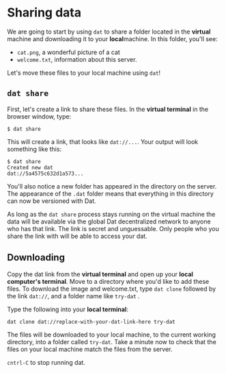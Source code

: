 # Sharing data

We are going to start by using `dat` to share a folder located in the **virtual** machine and downloading it to your **local**machine. In this folder, you'll see:

  - `cat.png`, a wonderful picture of a cat
  - `welcome.txt`, information about this server.

Let's move these files to your local machine using `dat`!

## `dat share`

First, let's create a link to share these files. In the **virtual terminal** in the browser window, type:

```
$ dat share
```

This will create a link, that looks like `dat://...`.  Your output will look something like this:

```
$ dat share
Created new dat
dat://5a4575c632d1a573...
```

You'll also notice a new folder has appeared in the directory on the server. The appearance of the `.dat` folder means that everything in this directory can now be versioned with Dat. 

As long as the `dat share` process stays running on the virtual machine the data will be available via the global Dat decentralized network to anyone who has that link. The link is secret and unguessable. Only people who you share the link with will be able to access your dat.

## Downloading

Copy the dat link from the **virtual terminal** and open up your **local computer's terminal**. Move to a directory where you'd like to add these files. To download the image and welcome.txt, type `dat clone` followed by the link `dat://`, and a folder name like `try-dat` .

Type the following into your **local terminal**:

```
dat clone dat://replace-with-your-dat-link-here try-dat
```

The files will be downloaded to your local machine, to the current working directory, into a folder called `try-dat`. Take a minute now to check that the files on your local machine match the files from the server.

`cntrl-C` to stop running dat.  
